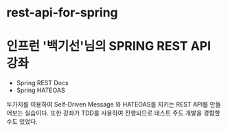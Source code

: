 # rest-api-for-spring


# 인프런 '백기선'님의 SPRING REST API 강좌

- Spring REST Docs
- Spring HATEOAS

두가지를 이용하여 Self-Driven Message 와 HATEOAS를 지키는 REST API를 만들어보는 실습이다.
또한 강좌가 TDD를 사용하여 진행되므로 테스트 주도 개발을 경험할 수도 있었다.
